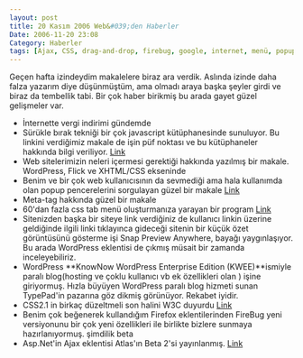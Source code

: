 ```yaml
---
layout: post
title: 20 Kasım 2006 Web&#039;den Haberler
Date: 2006-11-20 23:08
Category: Haberler
tags: [Ajax, CSS, drag-and-drop, firebug, google, internet, menü, popup, snap, WordPress, yahoo]
---
```


Geçen hafta izindeydim makalelere biraz ara verdik. Aslında izinde daha
falza yazarım diye düşünmüştüm, ama olmadı araya başka şeyler girdi ve
biraz da tembellik tabi. Bir çok haber birikmiş bu arada gayet güzel
gelişmeler var.

-   İnternette vergi indirimi gündemde
-   Sürükle bırak tekniği bir çok javascript kütüphanesinde sunuluyor.
    Bu linkini verdiğimiz makale de işin püf noktası ve bu kütüphaneler
    hakkında bilgi veriliyor. [Link][1]
-   Web sitelerimizin neleri içermesi gerektiği hakkında yazılmış bir
    makale. WordPress, Flick ve XHTML/CSS ekseninde
-   Benim ve bir çok web kullanıcısının da sevmediği ama hala kullanımda
    olan popup pencerelerini sorgulayan güzel bir makale [Link][3]
-   Meta-tag hakkında güzel bir makale 
-   60'dan fazla css tab menü oluşturmanıza yarayan bir program
    [Link][5]
-   Sitenizden başka bir siteye link verdiğiniz de kullanıcı linkin
    üzerine geldiğinde ilgili linki tıklayınca gideceği sitenin bir
    küçük özet görüntüsünü gösterme işi Snap Preview Anywhere, bayağı
    yaygınlaşıyor. Bu arada WordPress eklentisi de çıkmış müsait bir
    zamanda inceleyebiliriz.
-   WordPress **KnowNow WordPress Enterprise Edition (KWEE)**ismiyle
    paralı blog(hosting ve çoklu kullanıcı vb ek özellikleri olan )
    işine giriyormuş. Hızla büyüyen WordPress paralı blog hizmeti sunan
    TypePad'in pazarına göz dikmiş görünüyor. Rekabet iyidir.
-   CSS2.1 in birkaç düzeltmeli son halini W3C duyurdu [Link][8]
-   Benim çok beğenerek kullandığım Firefox eklentilerinden FireBug yeni
    versiyonunu bir çok yeni özellikleri ile birlikte bizlere sunmaya
    hazırlanıyormuş. şimdilik beta 
-   Asp.Net'in Ajax eklentisi Atlas'ın Beta 2'si yayınlanmış. [Link][10]

  [1]: http://www.snook.ca/archives/javascript/anatomy_of_a_drag_and_drop/
  [3]: http://christianflury.com/blog/2006/11/how_intrusive_are_fake_popups.html
  [5]: http://www.highdots.com/css-tab-designer/
  [8]: http://www.w3.org/TR/2006/WD-CSS21-20061106/
  [10]: http://ajax.asp.net/
